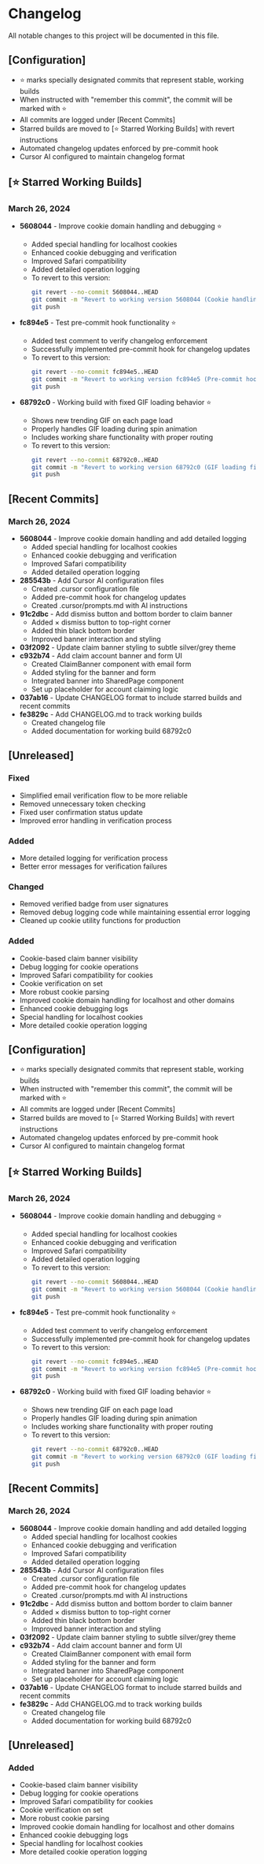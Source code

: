 # Changelog

All notable changes to this project will be documented in this file.

## [Configuration]
- ⭐ marks specially designated commits that represent stable, working builds
- When instructed with "remember this commit", the commit will be marked with ⭐
- All commits are logged under [Recent Commits]
- Starred builds are moved to [⭐ Starred Working Builds] with revert instructions
- Automated changelog updates enforced by pre-commit hook
- Cursor AI configured to maintain changelog format

## [⭐ Starred Working Builds]

### March 26, 2024
- **5608044** - Improve cookie domain handling and debugging ⭐
  - Added special handling for localhost cookies
  - Enhanced cookie debugging and verification
  - Improved Safari compatibility
  - Added detailed operation logging
  - To revert to this version:
    ```bash
    git revert --no-commit 5608044..HEAD
    git commit -m "Revert to working version 5608044 (Cookie handling improvements)"
    git push
    ```

- **fc894e5** - Test pre-commit hook functionality ⭐
  - Added test comment to verify changelog enforcement
  - Successfully implemented pre-commit hook for changelog updates
  - To revert to this version:
    ```bash
    git revert --no-commit fc894e5..HEAD
    git commit -m "Revert to working version fc894e5 (Pre-commit hook implementation)"
    git push
    ```

- **68792c0** - Working build with fixed GIF loading behavior ⭐
  - Shows new trending GIF on each page load
  - Properly handles GIF loading during spin animation
  - Includes working share functionality with proper routing
  - To revert to this version:
    ```bash
    git revert --no-commit 68792c0..HEAD
    git commit -m "Revert to working version 68792c0 (GIF loading fix)"
    git push
    ```

## [Recent Commits]

### March 26, 2024
- **5608044** - Improve cookie domain handling and add detailed logging
  - Added special handling for localhost cookies
  - Enhanced cookie debugging and verification
  - Improved Safari compatibility
  - Added detailed operation logging
- **285543b** - Add Cursor AI configuration files
  - Created .cursor configuration file
  - Added pre-commit hook for changelog updates
  - Created .cursor/prompts.md with AI instructions
- **91c2dbc** - Add dismiss button and bottom border to claim banner
  - Added × dismiss button to top-right corner
  - Added thin black bottom border
  - Improved banner interaction and styling
- **03f2092** - Update claim banner styling to subtle silver/grey theme
- **c932b74** - Add claim account banner and form UI
  - Created ClaimBanner component with email form
  - Added styling for the banner and form
  - Integrated banner into SharedPage component
  - Set up placeholder for account claiming logic
- **037ab16** - Update CHANGELOG format to include starred builds and recent commits
- **fe3829c** - Add CHANGELOG.md to track working builds
  - Created changelog file
  - Added documentation for working build 68792c0

## [Unreleased]

### Fixed
- Simplified email verification flow to be more reliable
- Removed unnecessary token checking
- Fixed user confirmation status update
- Improved error handling in verification process

### Added
- More detailed logging for verification process
- Better error messages for verification failures

### Changed
- Removed verified badge from user signatures
- Removed debug logging code while maintaining essential error logging
- Cleaned up cookie utility functions for production

### Added
- Cookie-based claim banner visibility
- Debug logging for cookie operations
- Improved Safari compatibility for cookies
- Cookie verification on set
- More robust cookie parsing
- Improved cookie domain handling for localhost and other domains
- Enhanced cookie debugging logs
- Special handling for localhost cookies
- More detailed cookie operation logging

## [Configuration]
- ⭐ marks specially designated commits that represent stable, working builds
- When instructed with "remember this commit", the commit will be marked with ⭐
- All commits are logged under [Recent Commits]
- Starred builds are moved to [⭐ Starred Working Builds] with revert instructions
- Automated changelog updates enforced by pre-commit hook
- Cursor AI configured to maintain changelog format

## [⭐ Starred Working Builds]

### March 26, 2024
- **5608044** - Improve cookie domain handling and debugging ⭐
  - Added special handling for localhost cookies
  - Enhanced cookie debugging and verification
  - Improved Safari compatibility
  - Added detailed operation logging
  - To revert to this version:
    ```bash
    git revert --no-commit 5608044..HEAD
    git commit -m "Revert to working version 5608044 (Cookie handling improvements)"
    git push
    ```

- **fc894e5** - Test pre-commit hook functionality ⭐
  - Added test comment to verify changelog enforcement
  - Successfully implemented pre-commit hook for changelog updates
  - To revert to this version:
    ```bash
    git revert --no-commit fc894e5..HEAD
    git commit -m "Revert to working version fc894e5 (Pre-commit hook implementation)"
    git push
    ```

- **68792c0** - Working build with fixed GIF loading behavior ⭐
  - Shows new trending GIF on each page load
  - Properly handles GIF loading during spin animation
  - Includes working share functionality with proper routing
  - To revert to this version:
    ```bash
    git revert --no-commit 68792c0..HEAD
    git commit -m "Revert to working version 68792c0 (GIF loading fix)"
    git push
    ```

## [Recent Commits]

### March 26, 2024
- **5608044** - Improve cookie domain handling and add detailed logging
  - Added special handling for localhost cookies
  - Enhanced cookie debugging and verification
  - Improved Safari compatibility
  - Added detailed operation logging
- **285543b** - Add Cursor AI configuration files
  - Created .cursor configuration file
  - Added pre-commit hook for changelog updates
  - Created .cursor/prompts.md with AI instructions
- **91c2dbc** - Add dismiss button and bottom border to claim banner
  - Added × dismiss button to top-right corner
  - Added thin black bottom border
  - Improved banner interaction and styling
- **03f2092** - Update claim banner styling to subtle silver/grey theme
- **c932b74** - Add claim account banner and form UI
  - Created ClaimBanner component with email form
  - Added styling for the banner and form
  - Integrated banner into SharedPage component
  - Set up placeholder for account claiming logic
- **037ab16** - Update CHANGELOG format to include starred builds and recent commits
- **fe3829c** - Add CHANGELOG.md to track working builds
  - Created changelog file
  - Added documentation for working build 68792c0

## [Unreleased]

### Added
- Cookie-based claim banner visibility
- Debug logging for cookie operations
- Improved Safari compatibility for cookies
- Cookie verification on set
- More robust cookie parsing
- Improved cookie domain handling for localhost and other domains
- Enhanced cookie debugging logs
- Special handling for localhost cookies
- More detailed cookie operation logging 
